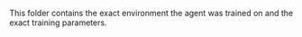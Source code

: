 This folder contains the exact environment the agent was trained on and the exact training parameters.